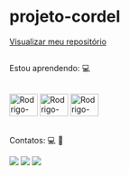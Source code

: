 # projeto-cordel

<a href="https://rodrigoafonsobarboza.github.io/projeto-cordel/">Visualizar meu repositório</a>

##

 Estou aprendendo: :computer:
<div style="display: inline_block"><br>
  <img aling="center" alt="Rodrigo-HTML" height="40" width="50" src="https://cdn.jsdelivr.net/gh/devicons/devicon@latest/icons/html5/html5-original.svg" />        
  <img aling="center" alt="Rodrigo-CSS" height="40" width="50" src="https://cdn.jsdelivr.net/gh/devicons/devicon@latest/icons/css3/css3-original.svg" />  
  <img aling="center" alt="Rodrigo-Js" height="40" width="50"  src="https://cdn.jsdelivr.net/gh/devicons/devicon@latest/icons/javascript/javascript-original.svg" />         
</div>

##

Contatos: :computer: :iphone:
<div>
  <a href="https://www.instagram.com/afonso7336/" target="_blank"><img src="https://img.shields.io/badge/-Instagram-%23E4405F?style=for-the-badge&logo=instagram&logoColor=white" target="blank"></a>
  <a href="https://www.linkedin.com/in/rodrigo-afonso-2646441b3/" target="_blank"><img src="https://img.shields.io/badge/-LinkedIn-%230077B5?style=for-the-badge&logo=linkedin&logoColor=white" target="_blank"></a> 
  <a href="mailto:rodrigoafonso1910@gmail.com"><img src="https://img.shields.io/badge/-Gmail-%23333?style=for-the-badge&logo=gmail&logoColor=white" target="blank"></a>
</div>
